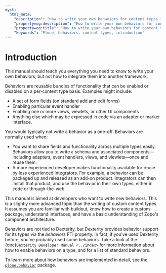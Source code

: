 ```yaml
---
myst:
  html_meta:
    "description": "How to write your own behaviors for content types in Plone"
    "property=og:description": "How to write your own behaviors for content types in Plone"
    "property=og:title": "How to write your own behaviors for content types in Plone"
    "keywords": "Plone, behaviors, content types, introduction"
---
```


# Introduction

This manual should teach you everything you need to know to write your own behaviors, but not how to integrate them into another framework.

Behaviors are reusable bundles of functionality that can be enabled or disabled on a per-content type basis.
Examples might include:

-   A set of form fields (on standard add and edit forms)
-   Enabling particular event handler
-   Enabling one or more views, viewlets, or other UI components
-   Anything else which may be expressed in code via an adapter or marker interface.

You would typically not write a behavior as a one-off.
Behaviors are normally used when:

-   You want to share fields and functionality across multiple types easily.
    Behaviors allow you to write a schema and associated components—including adapters, event handlers, views, and viewlets—once and reuse them.
-   A more experienced developer makes functionality available for reuse by less experienced integrators.
    For example, a behavior can be packaged up and released as an add-on product.
    Integrators can then install that product, and use the behavior in their own types, either in code or through-the-web.

This manual is aimed at developers who want to write new behaviors.
This is a slightly more advanced topic than the writing of custom content types.
It assumes you are familiar with buildout, know how to create a custom package, understand interfaces, and have a basic understanding of Zope's component architecture.

Behaviors are not tied to Dexterity, but Dexterity provides behavior support for its types via the *behaviors* FTI property.
In fact, if you've used Dexterity before, you've probably used some behaviors.
Take a look at the {doc}`Dexterity Developer Manual <../index>` for more information about how to enable behaviors on a type, and for a list of standard behaviors.

To learn more about how behaviors are implemented in detail, see the [`plone.behavior`](https://pypi.org/project/plone.behavior/) package.
